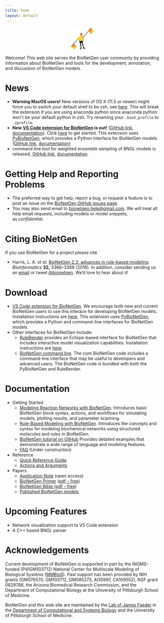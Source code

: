 ```yaml
---
title: home
layout: default
---
```


<p align="center">
  <img src="assets/flagman.png" width="75" height="72"/>
</p>

Welcome! This web site serves the BioNetGen user community by providing
information about BioNetGen and tools for the development, annotation,
and discussion of BioNetGen models.

# News

- **Warning MacOS users!** New versions of OS X (11.5 or newer) might force you to switch your default shell to be zsh, see [here](https://support.apple.com/en-us/HT208050). This will break the extension if you are using anaconda python since anaconda python won't be your default python in zsh. Try renaming your `.bash_profile` to `.zprofile`. 
- **New [VS Code extension for BioNetGen](https://marketplace.visualstudio.com/items?itemName=als251.bngl) is out!** ([GitHub link](https://github.com/RuleWorld/BNG_vscode_extension), [documentation](https://bng-vscode-extension.readthedocs.io/en/latest/#)). Click [here](https://bng-vscode-extension.readthedocs.io/en/latest/install.html) to get started. This extension uses [PyBioNetGen](https://pypi.org/project/bionetgen/), which provides a Python interface for BioNetGen models. ([GitHub link](https://github.com/RuleWorld/PyBioNetGen), [documentation](https://pybionetgen.readthedocs.io/en/latest/)) 
- command line tool for weighted ensemble sampling of BNGL models is released, [GitHub link](https://github.com/ASinanSaglam/webng), [documentation](https://webng.readthedocs.io/en/latest/).

# Getting Help and Reporting Problems
- The preferred way to get help, report a bug, or request a feature is to post an issue on the [BioNetGen GitHub issues page](https://github.com/RuleWorld/bionetgen/issues).
- You may also send email to <bionetgen.help@gmail.com>. We will treat all help email requests, including models or model snippets, as *confidential*.

# Citing BioNetGen

If you use BioNetGen for a project please cite 
- Harris, L. A. *et al.* [BioNetGen 2.2: advances in rule-based
modeling](https://academic.oup.com/bioinformatics/article-lookup/doi/10.1093/bioinformatics/btw469).
*Bioinformatics* **32,** 3366–3368 (2016).
In addition, consider sending us an 
[email](mailto:bionetgen.help@gmail.com) or tweet 
[@bionetgen](http://twitter.com/bionetgen). We’d love to hear about it!

# Download

- [VS Code extension for BioNetGen](https://marketplace.visualstudio.com/items?itemName=als251.bngl). We encourage both new and current BioNetGen users to use this interace for developing BioNetGen models. Installation instructions are [here](https://bng-vscode-extension.readthedocs.io/en/latest/install.html). This extension uses [PyBioNetGen](https://pypi.org/project/bionetgen/), which provides a Python and command-line interfaces for BioNetGen models.
- Other interfaces for BioNetGen include:
    - [RuleBender](https://github.com/RuleWorld/rulebender/releases/latest) provides an Eclispe-based interface for BioNetGen that includes interactive model visualization capabilities. Installation instructions are [here](https://github.com/RuleWorld/rulebender/blob/master/docs/RuleBender-installation-guide.pdf).
    - [BioNetGen command line](https://github.com/RuleWorld/bionetgen/releases/latest). The core BioNetGen code includes a command-line interface that may be useful to developers and advanced users. The BioNetGen code is bundled with both the PyBioNetGen and RuleBender.

# Documentation
- Getting Started
     -   [Modeling Reaction Networks with BioNetGen](https://github.com/mcellteam/Workshop_2021/blob/master/bionetgen/slides/CMW2021-IntroToRxnNetModelingBNG.pptx?raw=true). Introduces basic BioNetGen block syntax, actions, and workflows for simulating models, plotting results, and parameter scanning.
     -   [Rule-Based Modeling with BioNetGen](https://github.com/mcellteam/Workshop_2021/blob/master/bionetgen/slides/CMW2021-IntroRBM.pptx?raw=true). Introduces the concepts and syntax for modeling biochemical networks using structured molecules and rules in BioNetGen.
     -   [BioNetGen tutorial on GitHub](/tutorial) Provides detailed examples that demonstrate a wide range of language and modeling features.
     -   [FAQ](/faq) (Under construction)
- Reference
    -   [Quick Reference Guide](https://drive.google.com/file/d/0B2lPm2_GUE01X3ZaamZxUl80NTA/edit)
    -   [Actions and Arguments](https://docs.google.com/spreadsheets/d/1Co0bPgMmOyAFxbYnGCmwKzoEsY2aUCMtJXQNpQCEUag/edit?usp=sharing)
- Papers
    -   [Application Note](https://academic.oup.com/bioinformatics/article-lookup/doi/10.1093/bioinformatics/btw469) (open
    access)
    -   [BioNetGen Primer](https://link.springer.com/protocol/10.1007%2F978-1-61779-833-7_9) ([pdf
    –
    free](https://www.dropbox.com/s/rm0535pgom2zr6i/Sekar-RuleBasedPrimer-2012.pdf?dl=0))
    -   [BioNetGen Bible ](https://link.springer.com/protocol/10.1007%2F978-1-59745-525-1_5)([pdf
    –
    free](https://www.csb.pitt.edu/Faculty/Faeder/Publications/Reprints/Faeder_2009.pdf))
    -   [Published BioNetGen models](/published)

# Upcoming Features

- Network visualization support to VS Code extension
- A C++ based BNGL parser 

# Acknowledgements

Current development of BioNetGen is supported in part by the
NIGMS-funded (P41GM103712) National Center for Multiscale Modeling of
Biological Systems
([MMBioS](http://mmbios.org/ "http://mmbios.org")).
Past support has been provided by NIH grants (GM076570, GM103712,
GM085273, AI35997, CA109552), NSF grant 0829788, the Arizona Biomedical
Research Commission, and the Department of Computational Biology at the
University of Pittsburgh School of Medicine.

BioNetGen and this web site are maintained by the [Lab of James Faeder](http://www.csb.pitt.edu/Faculty/Faeder/) in the [Department of Computational and Systems Biology](http://www.csb.pitt.edu) and the University of Pittsburgh School of Medicine.
